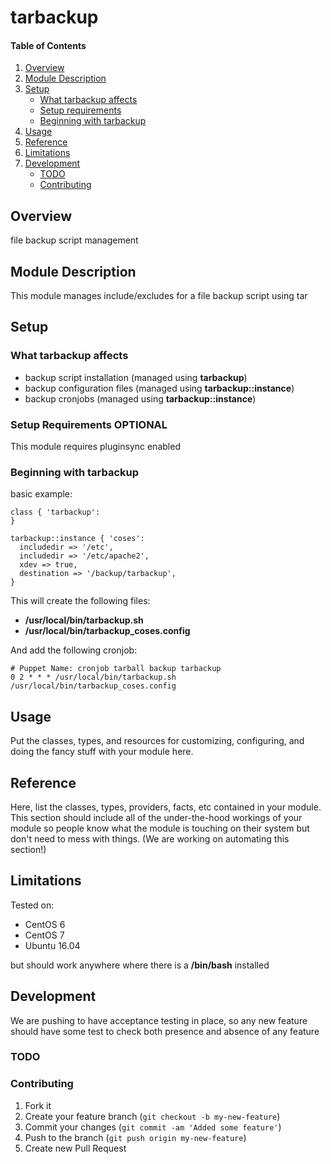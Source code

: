 # tarbackup

#### Table of Contents

1. [Overview](#overview)
2. [Module Description](#module-description)
3. [Setup](#setup)
    * [What tarbackup affects](#what-tarbackup-affects)
    * [Setup requirements](#setup-requirements)
    * [Beginning with tarbackup](#beginning-with-tarbackup)
4. [Usage](#usage)
5. [Reference](#reference)
5. [Limitations](#limitations)
6. [Development](#development)
    * [TODO](#todo)
    * [Contributing](#contributing)

## Overview

file backup script management

## Module Description

This module manages include/excludes for a file backup script using tar

## Setup

### What tarbackup affects

* backup script installation (managed using **tarbackup**)
* backup configuration files (managed using **tarbackup::instance**)
* backup cronjobs (managed using **tarbackup::instance**)

### Setup Requirements **OPTIONAL**

This module requires pluginsync enabled

### Beginning with tarbackup

basic example:

```puppet
class { 'tarbackup':
}

tarbackup::instance { 'coses':
  includedir => '/etc',
  includedir => '/etc/apache2',
  xdev => true,
  destination => '/backup/tarbackup',
}
```

This will create the following files:

* **/usr/local/bin/tarbackup.sh**
* **/usr/local/bin/tarbackup_coses.config**

And add the following cronjob:

```
# Puppet Name: cronjob tarball backup tarbackup
0 2 * * * /usr/local/bin/tarbackup.sh /usr/local/bin/tarbackup_coses.config
```

## Usage

Put the classes, types, and resources for customizing, configuring, and doing
the fancy stuff with your module here.

## Reference

Here, list the classes, types, providers, facts, etc contained in your module.
This section should include all of the under-the-hood workings of your module so
people know what the module is touching on their system but don't need to mess
with things. (We are working on automating this section!)

## Limitations

Tested on:
* CentOS 6
* CentOS 7
* Ubuntu 16.04

but should work anywhere where there is a **/bin/bash** installed

## Development

We are pushing to have acceptance testing in place, so any new feature should
have some test to check both presence and absence of any feature

### TODO


### Contributing

1. Fork it
2. Create your feature branch (`git checkout -b my-new-feature`)
3. Commit your changes (`git commit -am 'Added some feature'`)
4. Push to the branch (`git push origin my-new-feature`)
5. Create new Pull Request
